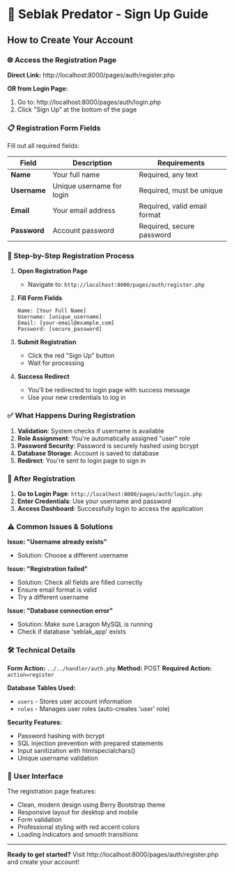 # 📝 Seblak Predator - Sign Up Guide

## How to Create Your Account

### 🌐 Access the Registration Page

**Direct Link:** http://localhost:8000/pages/auth/register.php

**OR from Login Page:**
1. Go to: http://localhost:8000/pages/auth/login.php
2. Click "Sign Up" at the bottom of the page

### 📋 Registration Form Fields

Fill out all required fields:

| Field | Description | Requirements |
|-------|-------------|--------------|
| **Name** | Your full name | Required, any text |
| **Username** | Unique username for login | Required, must be unique |
| **Email** | Your email address | Required, valid email format |
| **Password** | Account password | Required, secure password |

### 📝 Step-by-Step Registration Process

1. **Open Registration Page**
   - Navigate to: `http://localhost:8000/pages/auth/register.php`

2. **Fill Form Fields**
   ```
   Name: [Your Full Name]
   Username: [unique_username]
   Email: [your-email@example.com]
   Password: [secure_password]
   ```

3. **Submit Registration**
   - Click the red "Sign Up" button
   - Wait for processing

4. **Success Redirect**
   - You'll be redirected to login page with success message
   - Use your new credentials to log in

### ✅ What Happens During Registration

1. **Validation**: System checks if username is available
2. **Role Assignment**: You're automatically assigned "user" role
3. **Password Security**: Password is securely hashed using bcrypt
4. **Database Storage**: Account is saved to database
5. **Redirect**: You're sent to login page to sign in

### 🔐 After Registration

1. **Go to Login Page**: `http://localhost:8000/pages/auth/login.php`
2. **Enter Credentials**: Use your username and password
3. **Access Dashboard**: Successfully login to access the application

### ⚠️ Common Issues & Solutions

**Issue: "Username already exists"**
- Solution: Choose a different username

**Issue: "Registration failed"**
- Solution: Check all fields are filled correctly
- Ensure email format is valid
- Try a different username

**Issue: "Database connection error"**
- Solution: Make sure Laragon MySQL is running
- Check if database 'seblak_app' exists

### 🛠️ Technical Details

**Form Action:** `../../handler/auth.php`
**Method:** POST
**Required Action:** `action=register`

**Database Tables Used:**
- `users` - Stores user account information
- `roles` - Manages user roles (auto-creates 'user' role)

**Security Features:**
- Password hashing with bcrypt
- SQL injection prevention with prepared statements
- Input sanitization with htmlspecialchars()
- Unique username validation

### 📱 User Interface

The registration page features:
- Clean, modern design using Berry Bootstrap theme
- Responsive layout for desktop and mobile
- Form validation
- Professional styling with red accent colors
- Loading indicators and smooth transitions

---

**Ready to get started?** Visit http://localhost:8000/pages/auth/register.php and create your account!